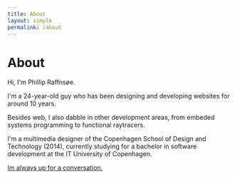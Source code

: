 ```yaml
---
title: About
layout: simple
permalink: /about
---
```


# About

Hi, I'm Phillip Raffnsøe.

I'm a 24-year-old guy who has been designing and developing websites for around 10 years.

Besides web, I also dabble in other development areas, from embeded systems programming to functional raytracers.

I'm a multimedia designer of the Copenhagen School of Design and Technology (2014), currently studying for a bachelor in software development at the IT University of Copenhagen.

<a href="/contact">Im always up for a conversation.</a>